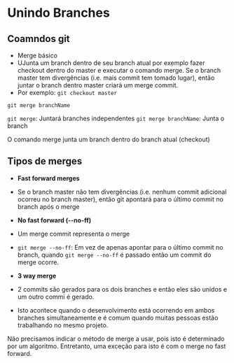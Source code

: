 Unindo Branches
========================================

Coamndos git
-----------------------------------------

* Merge básico
* UJunta um branch dentro de seu branch atual por exemplo fazer checkout dentro do master e executar o comando merge. Se o branch master tem divergências (i.e. mais commit tem tomado lugar), então juntar o branch dentro master criará um merge commit.
* Por exemplo: `git checkout master`

`git merge branchName`


`git merge`: Juntará branches independentes
`git merge branchName`: Junta o branch

O comando merge junta um branch dentro do branch atual (checkout)

Tipos de merges
-----------------------------------------------

* **Fast forward merges**

* Se o branch master não tem divergências (i.e. nenhum commit adicional ocorreu no branch master), então git apontará para o último commit no branch após o merge

* **No fast forward (--no-ff)**

* Um merge commit representa o merge

* `git merge --no-ff`: Em vez de apenas apontar para o último commit no branch, quando `git merge --no-ff` é passado então um commit do merge ocorre.


* **3 way merge**

* 2 commits são gerados para os dois branches e então eles são unidos e um outro commi é gerado.

* Isto acontece quando o desenvolvimento está ocorrendo em ambos branches simultaneamente e é comum quando muitas pessoas estão trabalhando no mesmo projeto.


Não precisamos indicar o método de merge a usar, pois isto é determinado por um algoritmo. Entretanto, uma exceção para isto é com o merge no fast forward.
